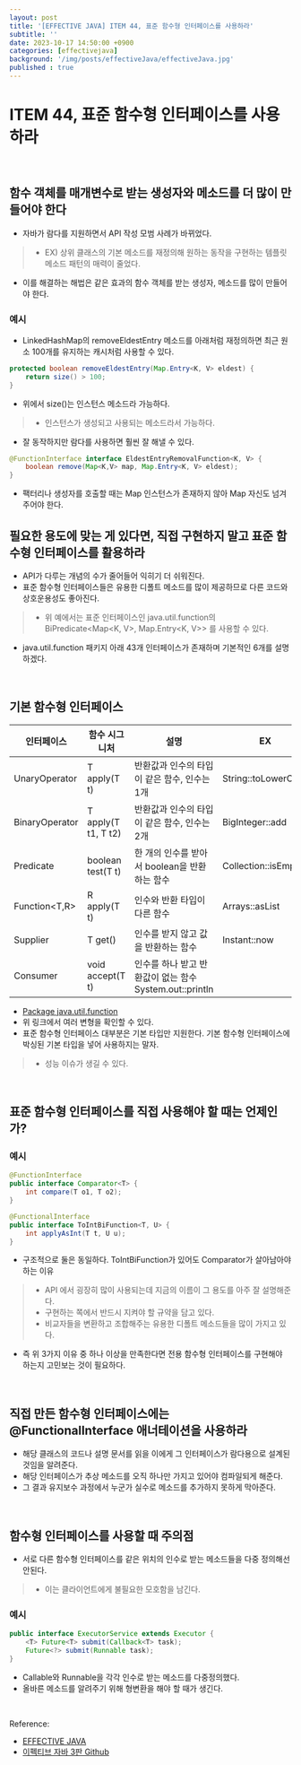 ```yaml
---
layout: post
title: '[EFFECTIVE JAVA] ITEM 44, 표준 함수형 인터페이스를 사용하라'
subtitle: ''
date: 2023-10-17 14:50:00 +0900
categories: [effectivejava]
background: '/img/posts/effectiveJava/effectiveJava.jpg'
published : true
---
```


# ITEM 44, 표준 함수형 인터페이스를 사용하라

<br>

## 함수 객체를 매개변수로 받는 생성자와 메소드를 더 많이 만들어야 한다
- 자바가 람다를 지원하면서 API 작성 모범 사례가 바뀌었다.
> - EX) 상위 클래스의 기본 메소드를 재정의해 원하는 동작을 구현하는 템플릿 메소드 패턴의 매력이 줄었다.
- 이를 해결하는 해법은 같은 효과의 함수 객체를 받는 생성자, 메소드를 많이 만들어야 한다.

### 예시 

- LinkedHashMap의 removeEldestEntry 메소드를 아래처럼 재정의하면 최근 원소 100개를 유지하는 캐시처럼 사용할 수 있다.

```java
protected boolean removeEldestEntry(Map.Entry<K, V> eldest) {
    return size() > 100;
}
```

- 위에서 size()는 인스턴스 메소드라 가능하다. 
> - 인스턴스가 생성되고 사용되는 메소드라서 가능하다.
- 잘 동작하지만 람다를 사용하면 훨씬 잘 해낼 수 있다. 

```java
@FunctionInterface interface EldestEntryRemovalFunction<K, V> {
    boolean remove(Map<K,V> map, Map.Entry<K, V> eldest);
}
```

- 팩터리나 생성자를 호출할 때는 Map 인스턴스가 존재하지 않아 Map 자신도 넘겨주어야 한다. 

## 필요한 용도에 맞는 게 있다면, 직접 구현하지 말고 표준 함수형 인터페이스를 활용하라
- API가 다루는 개념의 수가 줄어들어 익히기 더 쉬워진다. 
- 표준 함수형 인터페이스들은 유용한 디폴트 메소드를 많이 제공하므로 다른 코드와 상호운용성도 좋아진다. 
> - 위 예에서는 표준 인터페이스인 java.util.function의 BiPredicate<Map<K, V>, Map.Entry<K, V>> 를 사용할 수 있다.  
- java.util.function 패키지 아래 43개 인터페이스가 존재하며 기본적인 6개를 설명하겠다. 

<br>

## 기본 함수형 인터페이스

| 인터페이스 | 함수 시그니처 | 설명 | EX |
|---|---|---|---|
|UnaryOperator<T>|T apply(T t)|반환값과 인수의 타입이 같은 함수, 인수는 1개|String::toLowerCase|
|BinaryOperator<T>|T apply(T t1, T t2)|반환값과 인수의 타입이 같은 함수, 인수는 2개|BigInteger::add |
|Predicate<T>|boolean test(T t)|한 개의 인수를 받아서 boolean을 반환하는 함수|Collection::isEmpty|
|Function<T,R>|R apply(T t)|인수와 반환 타입이 다른 함수|Arrays::asList|
|Supplier<T>|T get()|인수를 받지 않고 값을 반환하는 함수|Instant::now|
|Consumer<T>|void accept(T t)|인수를 하나 받고 반환값이 없는 함수System.out::println|

- [Package java.util.function](https://docs.oracle.com/javase/8/docs/api/java/util/function/package-summary.html)
- 위 링크에서 여러 변형을 확인할 수 있다.
- 표준 함수형 인터페이스 대부분은 기본 타입만 지원한다. 기본 함수형 인터페이스에 박싱된 기본 타입을 넣어 사용하지는 말자.
> - 성능 이슈가 생길 수 있다.

<br>

## 표준 함수형 인터페이스를 직접 사용해야 할 때는 언제인가?

### 예시

```java
@FunctionInterface
public interface Comparator<T> {
    int compare(T o1, T o2);
}

@FunctionalInterface
public interface ToIntBiFunction<T, U> {
    int applyAsInt(T t, U u);
}
```

- 구조적으로 둘은 동일하다. ToIntBiFunction가 있어도 Comparator가 살아남아야 하는 이유
> - API 에서 굉장히 많이 사용되는데 지금의 이름이 그 용도를 아주 잘 설명해준다.
> - 구현하는 쪽에서 반드시 지켜야 할 규약을 담고 있다.
> - 비교자들을 변환하고 조합해주는 유용한 디폴트 메소드들을 많이 가지고 있다. 

- 즉 위 3가지 이유 중 하나 이상을 만족한다면 전용 함수형 인터페이스를 구현해야 하는지 고민보는 것이 필요하다. 

<br>

## 직접 만든 함수형 인터페이스에는 @FunctionalInterface 애너테이션을 사용하라
- 해당 클래스의 코드나 설명 문서를 읽을 이에게 그 인터페이스가 람다용으로 설계된 것임을 알려준다.
- 해당 인터페이스가 추상 메소드를 오직 하나만 가지고 있어야 컴파일되게 해준다.
- 그 결과 유지보수 과정에서 누군가 실수로 메소드를 추가하지 못하게 막아준다. 

<br>

## 함수형 인터페이스를 사용할 때 주의점
- 서로 다른 함수형 인터페이스를 같은 위치의 인수로 받는 메소드들을 다중 정의해선 안된다.
> - 이는 클라이언트에게 불필요한 모호함을 남긴다. 

### 예시

```java
public interface ExecutorService extends Executor {
    <T> Future<T> submit(Callback<T> task);
    Future<?> submit(Runnable task);
}
```

- Callable<T>와 Runnable을 각각 인수로 받는 메소드를 다중정의했다.
- 올바른 메소드를 알려주기 위해 형변환을 해야 할 때가 생긴다. 

<br>

Reference:

- [EFFECTIVE JAVA](https://front.wemakeprice.com/product/121854081?search_keyword=%25EC%259D%25B4%25ED%258E%2599%25ED%258B%25B0%25EB%25B8%258C%2520%25EC%259E%2590%25EB%25B0%2594&_service=5&_no=1)
- [이펙티브 자바 3판 Github](https://github.com/WegraLee/effective-java-3e-source-code)
